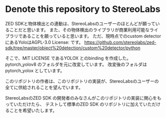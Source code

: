 # Denote this repository to StereoLabs

ZED SDKと物体検出との連動は、StereoLabsのユーザーのほとんどが願っていることだと思います。
また、その物体検出のライブラリが商業利用可能なライブラリであることを願っていると思います。
ただ、現時点でのcustom detectorにあるYoloはAGPL-3.0 License: です。
https://github.com/stereolabs/zed-sdk/tree/master/object%20detection/custom%20detector/python

そこで、MIT LICENSE であるYOLOX とのbinding を作成した。
pytorch_yolov8 のフォルダを元に改変しています。
改変後のフォルダはpytorch_yolox としています。

このリポジトリの作者は、このリポジトリの実装が、StereoLabsのユーザーの全てに供給されることを望んでいます。

StereoLabsのZED SDK の開発者のみなさんがこのリポジトリの実装に関心をもっていただけたら、
テストして標準のZED SDK のリポジトリに加えていただけることを希望いたします。


